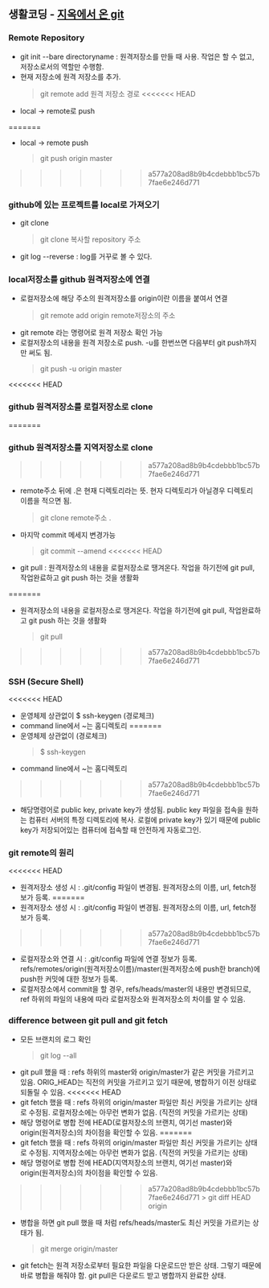 ## 생활코딩 - [지옥에서 온 git](https://opentutorials.org/course/2708)


### Remote Repository

* git init --bare directoryname : 원격저장소를 만들 때 사용. 작업은 할 수 없고, 저장소로서의 역할만 수행함.
* 현재 저장소에 원격 저장소를 추가.
	> git remote add 원격 저장소 경로
<<<<<<< HEAD
* local -> remote로 push
	
=======
* local -> remote push
	> git push origin master
>>>>>>> a577a208ad8b9b4cdebbb1bc57b7fae6e246d771


### github에 있는 프로젝트를 local로 가져오기

* git clone
	> git clone 복사할 repository 주소
* git log --reverse : log를 거꾸로 볼 수 있다.


### local저장소를 github 원격저장소에 연결

* 로컬저장소에 해당 주소의 원격저장소를 origin이란 이름을 붙여서 연결
	> git remote add origin remote저장소의 주소
* git remote 라는 명령어로 원격 저장소 확인 가능
* 로컬저장소의 내용을 원격 저장소로 push. -u를 한번쓰면 다음부터 git push까지만 써도 됨.
	> git push -u origin master 


<<<<<<< HEAD
### github 원격저장소를 로컬저장소로 clone
=======
### github 원격저장소를 지역저장소로 clone
>>>>>>> a577a208ad8b9b4cdebbb1bc57b7fae6e246d771

* remote주소 뒤에 .은 현재 디렉토리라는 뜻. 현자 디렉토리가 아닐경우 디렉토리 이름을 적으면 됨.
	> git clone remote주소 .
* 마지막 commit 메세지 변경가능
	> git commit --amend 
<<<<<<< HEAD
* git pull : 원격저장소의 내용을 로컬저장소로 땡겨온다. 작업을 하기전에 git pull, 작업완료하고 git push 하는 것을 생활화
	
=======
* 원격저장소의 내용을 로컬저장소로 땡겨온다. 작업을 하기전에 git pull, 작업완료하고 git push 하는 것을 생활화
	> git pull
>>>>>>> a577a208ad8b9b4cdebbb1bc57b7fae6e246d771


### SSH (Secure Shell)

<<<<<<< HEAD
* 운영체제 상관없이 $ ssh-keygen (경로체크)
* command line에서 \~는 홈디렉토리
=======
* 운영체제 상관없이 (경로체크)
	> $ ssh-keygen
* command line에서 ~는 홈디렉토리
>>>>>>> a577a208ad8b9b4cdebbb1bc57b7fae6e246d771
* 해당명령어로 public key, private key가 생성됨. public key 파일을 접속을 원하는 컴퓨터 서버의 특정 디렉토리에 복사. 로컬에 private key가 있기 때문에 public key가 저장되어있는 컴퓨터에 접속할 때 안전하게 자동로그인.


### git remote의 원리

<<<<<<< HEAD
* 원격저장소 생성 시 : .git/config 파일이 변경됨. 원격저장소의 이름, url, fetch정보가 등록.
=======
* 원격저장소 생성 시 :  .git/config 파일이 변경됨. 원격저장소의 이름, url, fetch정보가 등록.
>>>>>>> a577a208ad8b9b4cdebbb1bc57b7fae6e246d771
* 로컬저장소와 연결 시 : .git/config 파일에 연결 정보가 등록. refs/remotes/origin(원격저장소이름)/master(원격저장소에 push한 branch)에 push한 커밋에 대한 정보가 등록. 
* 로컬저장소에서 commit을 할 경우, refs/heads/master의 내용만 변경되므로, ref 하위의 파일의 내용에 따라 로컬저장소와 원격저장소의 차이를 알 수 있음. 


### difference between git pull and git fetch

* 모든 브랜치의 로그 확인
	> git log --all
* git pull 했을 때 : refs 하위의 master와 origin/master가 같은 커밋을 가르키고 있음. ORIG_HEAD는 직전의 커밋을 가르키고 있기 때문에, 병합하기 이전 상태로 되돌릴 수 있음.
<<<<<<< HEAD
* git fetch 했을 때 : refs 하위의 origin/master 파일만 최신 커밋을 가르키는 상태로 수정됨. 로컬저장소에는 아무런 변화가 없음. (직전의 커밋을 가르키는 상태)
* 해당 명령어로 병합 전에 HEAD(로컬저장소의 브랜치, 여기선 master)와 origin(원격저장소)의 차이점을 확인할 수 있음.
=======
* git fetch 했을 때 : refs 하위의 origin/master 파일만 최신 커밋을 가르키는 상태로 수정됨. 지역저장소에는 아무런 변화가 없음. (직전의 커밋을 가르키는 상태)
* 해당 명령어로 병합 전에 HEAD(지역저장소의 브랜치, 여기선 master)와 origin(원격저장소)의 차이점을 확인할 수 있음.
>>>>>>> a577a208ad8b9b4cdebbb1bc57b7fae6e246d771
	> git diff HEAD origin
* 병합을 하면 git pull 했을 때 처럼 refs/heads/master도 최신 커밋을 가르키는 상태가 됨.
	> git merge origin/master
* git fetch는 원격 저장소로부터 필요한 파일을 다운로드만 받은 상태. 그렇기 때문에 바로 병합을 해줘야 함. git pull은 다운로드 받고 병합까지 완료한 상태. 
